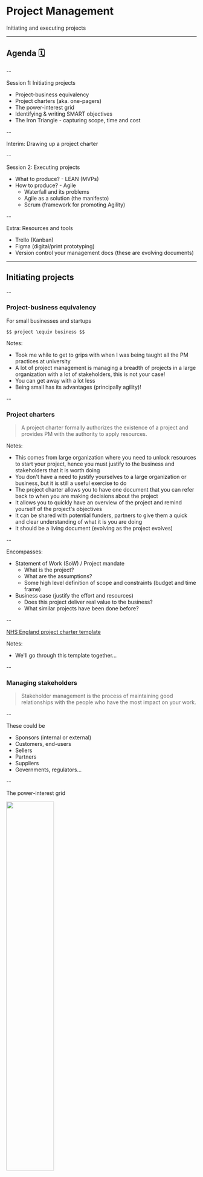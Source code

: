 <!-- .slide: data-background="./assets/imgs/NASA-Apollo8-Dec24-Earthrise.jpg" -->
# Project Management

Initiating and executing projects

---

## Agenda 🗓️

--

Session 1: Initiating projects

- Project-business equivalency
- Project charters (aka. one-pagers)
- The power-interest grid
- Identifying & writing SMART objectives
- The Iron Triangle - capturing scope, time and cost

<!-- TODO: Julius what do you think would be valuable to share with them? -->

--

Interim: Drawing up a project charter

--

Session 2: Executing projects

- What to produce? - LEAN (MVPs)
- How to produce? - Agile
  - Waterfall and its problems
  - Agile as a solution (the manifesto)
  - Scrum (framework for promoting Agility)

<!-- TODO: Maybe add a section AI for your business? -->

--

Extra: Resources and tools

- Trello (Kanban)
- Figma (digital/print prototyping)
- Version control your management docs (these are evolving documents)

---

<!-- .slide: data-background="./assets/imgs/rocket.gif" -->
## Initiating projects

--

### Project-business equivalency

For small businesses and startups

`$$ project \equiv business $$`

Notes:

- Took me while to get to grips with when I was being taught all the PM practices at university
- A lot of project management is managing a breadth of projects in a large organization with a lot of stakeholders, this is not your case!
- You can get away with a lot less
- Being small has its advantages (principally agility)!

--

### Project charters

> A project charter formally authorizes the existence of a project and provides PM with the authority to apply resources.

Notes:

- This comes from large organization where you need to unlock resources to start your project, hence you must justify to the business and stakeholders that it is worth doing
- You don't have a need to justify yourselves to a large organization or business, but it is still a useful exercise to do
- The project charter allows you to have one document that you can refer back to when you are making decisions about the project
- It allows you to quickly have an overview of the project and remind yourself of the project's objectives
- It can be shared with potential funders, partners to give them a quick and clear understanding of what it is you are doing
- It should be a living document (evolving as the project evolves)

--

Encompasses:

- Statement of Work (SoW) / Project mandate
  - What is the project?
  - What are the assumptions?
  - Some high level definition of scope and constraints (budget and time frame)
- Business case (justify the effort and resources)
  - Does this project deliver real value to the business?
  - What similar projects have been done before?

--

[NHS England project charter template](https://www.england.nhs.uk/wp-content/uploads/2022/02/qsir-define-your-project-charter.pdf)

Notes:

- We'll go through this template together...

--

### Managing stakeholders

> Stakeholder management is the process of maintaining good relationships with the people who have the most impact on your work.

--

These could be

- Sponsors (internal or external)
- Customers, end-users
- Sellers
- Partners
- Suppliers
- Governments, regulators...

--

<!-- .slide: data-background="white" -->
The power-interest grid

<img src="https://www.researchgate.net/profile/Porto-Geciane/publication/280560177/figure/fig2/AS:614120046989320@1523429037826/Power-Interest-matrix.png" width="50%">

General rule of thumb:

- KS - Involve, engage, consultant (as they pose a risk)
- MC - Involve in decision, communicate regularly
- KI - Make use of interest
- ME - Inform, low priority

Notes:

- The power-interest grid is a tool to help you identify your stakeholders and how to manage them
- I don't think it is massively useful, but as quick exercise, grab a piece of paper draw out a grid and try to place your stakeholders in the grid
- Formalized way of ensuring who are the key stakeholders

--

Exercise:

1. Curate a list of all the stakeholders that affect your project together with your team
2. Take a piece of paper and plot those stakeholders on a power-interest grid

<!-- TODO: Make a doc for listing out the stakeholder and placing them in quandrants -->

--

### Objectives

- The project charter lists the project's deliverables/scope (i.e. what we are going to make/do?)
- It also lists the project's objectives/goals (desired outcomes or benefit) (i.e. why are we doing this?)
- Each stakeholder may have different objectives!

--

Outputs, outcomes, benefits and objectives

- Output/deliverable - what we're going to produce (the '**what**')
- Outcome - the change that the output will bring about (the '**so what**')
- Benefit - the value that the outcome will bring (the '**why**')
- Objective, which is the projects goals, is the desired/intentional outcomes and/or benefits

--

SMART framework

- Helps to formulate objectives that capture outcomes and benefits in a measurable way
- **S**pecific, **M**easurable, **A**chievable, **R**elevant, **T**ime-bound (i.e. SMART)

E.g.
> To [improve/increase/enhance] [something] by [some amount] by [some date].

--

Some objective antipatterns:

> - Optimize the system/process
> - Maximize the potential of...
> - We will maintain the service in an ongoing way
> - We will implement x by y

Notes:

- Optimize and maximize are platitudes, so the objectives are unattainable and unspecific
- No mention of when the project will be completed (not time bound)
- We will implement x by y - no clear benefit

--

Worked example

- Output (*what?*): A drone that can monitor crop health in an automated way
- Outcome (*so what?*): Farmers get feedback on crop health regularly without driving to the field
- Benefit (*why is this good?*)
  - Don't damage the crop by passing over it with a tractor
  - Farmer can choose fertilizer and irrigation based off timely crop health data

Notes:

- Drone + software that allows it to be autonomous - output
- Note that the outcome doesn't specify the benefit (it can get a bit confusing)

--

Worked example (continued)

Capture the outcomes and benefits in our SMART Objectives:

1. To increase wheat and barley crop yields by 10% ((as a result of better fertilizer and irrigation management)) after the first year of deployment on farms in Germany
2. To decrease trampled crop damage due to tractors to nil as a result of using the drone over the first growing season where the drone is deployed
3. To decrease fertilizer and irrigation costs by 30% as a result of the drone data-driven recommendations over the first growing season where the drone is deployed
4. To decrease time spent monitoring crop health from 5h to 1h per week as a result of using the drone over the growing season

Notes:

- These objectives are achievable, we can measure to see if we have achieved them
- They are relevant to the project, and they are time bound

--

Exercise:

1. Would you be able to list the output (what?), outcome (so what) and benefits (so why) of your project?
2. Would you be able to capture the outcomes and benefits (hence objectives of the project) in a SMART way?

Notes:

- If you are unwilling to discuss openly on the call or chat, I suggest you create a new shared Google Doc with you team
- Ideally, I'd like to hear if anyone could share there output, outcome, benefits with me on the fly and formulate a SMART objective

--

<!-- .slide: data-background="#FFFFFF" -->
### The Iron Triangle

<!-- change size of image -->
<img src="https://upload.wikimedia.org/wikipedia/commons/thumb/8/88/Project-triangle-en.svg/1200px-Project-triangle-en.svg.png" width="50%">

- The triangle is rigid
- Quality is constrained by cost, time and scope
- The trick is figuring out where the stakeholders priorities lie

--

With many projects, unfortunately, this is the case
<img src="assets/imgs/Screenshot_2023-05-30-15-04-17-61_e2d5b3f32b79de1d45acd1fad96fbb0f.jpg" width="50%">

Notes:

- You start very ambitiously, and midway through you run out of steam and have to cut corners
- While the iron triangle is sort sudo-science (it's not a law), it does make you reason about the trade-offs you're making when you're working on your project
- It's OK to cut corners, just make sure you're not cutting your head off

--

![](./assets/imgs/Screenshot%20from%202023-05-30%2017-15-51.png)

Notes:

- You can only have two
- For example you can focus on reducing cost and time, but you'll have to cut scope

--

Prompting questions 🤔:

- Can you think of what might be the most limiting factor for startups?
- Are there any potential trade-off decisions you may need to make in your projects?
- Can you tell me what is most valuable to your project (scope, time or cost)?

Notes:

- If you are working in medical technology, scope takes precedence over time and cost
- However as a startup, time is often the limiting factor

---

## Interim

Write up your project charter.

This will involve you thinking about the most

- important constraints (scope, time, cost)
- identify stakeholders
- identify benefits
- objectives
- risks
- scope

[NHS England project charter template](https://www.england.nhs.uk/wp-content/uploads/2022/02/qsir-define-your-project-charter.pdf)

Here is a spreadsheet template

<!-- TODO: Make Sheets version for teams to generate-->

---

<!-- .slide: data-background="./assets/imgs/walking.gif" -->
## Project execution

- So you have your project charters, your objectives, your stakeholders, your risks, your scope

What about planning?

And when do you get to start doing
